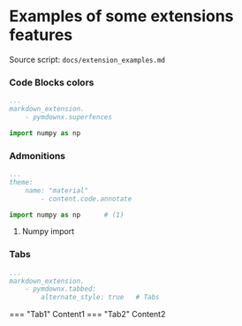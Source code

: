 # Examples of some extensions features

Source script: `docs/extension_examples.md`

### Code Blocks colors

```yaml
...
markdown_extension.
    - pymdownx.superfences
```

```python
import numpy as np
```

### Admonitions

```yaml
...
theme:
    name: "material"
        - content.code.annotate
```

``` python
import numpy as np      # (1)
```

1. Numpy import

### Tabs

```yaml
...
markdown_extension.
    - pymdownx.tabbed:
        alternate_style: true   # Tabs
```

=== "Tab1"
    Content1
=== "Tab2"
    Content2
